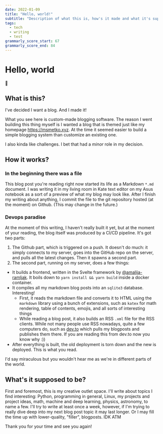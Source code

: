 ```yaml
---
date: 2022-01-09
title: "Hello, world!"
subtitle: "Description of what this is, how's it made and what it's supposed to be"
tags:
  - tech
  - writing
  - test
grammarly_score_start: 67
grammarly_score_end: 84
---
```


# Hello, world

:rocket:

## What is this?

I've decided I want a blog. And I made it!

What you see here is custom-made blogging software. The reason I went building this thing myself is I wanted a blog that is themed just like my homepage https://msmetko.xyz. At the time it seemed easier to build a simple blogging system than customize an existing one.

I also kinda like challenges. I bet that had a _minor_ role in my decision.

## How it works?

### In the beginning there was a file

This blog post you're reading right now started its life as a Markdown `*.md` document. I was writing it in my living room in Kate text editor on my Asus notebook as a sort of a preview of what my blog may look like. After I finish my writing about anything, I commit the file to the git repository hosted (at the moment) on Github. (This may change in the future.)

### Devops paradise

At the moment of this writing, I haven't really built it yet, but at the moment of your reading, the blog itself was produced by a CI/CD pipeline. It's got two parts:

1. The Github part, which is triggered on a push. It doesn't do much: it simply connects to my server, goes into the GitHub repo on the server, and pulls all the latest changes. Then it spawns a second part.
2. The second part, running on my server, does a few things:
  - It builds a frontend, written in the Svelte framework by [@amalija-ramljak](https://github.com/amalija-ramljak). It boils down to `yarn install && yarn build` inside a docker container.
  - It compiles all my markdown blog posts into an `sqlite3` database. Interesting!
    - First, it reads the markdown file and converts it to HTML using the `markdown` library using a bunch of extensions, such as `katex` for math rendering, table of contents, emojis, and all sorts of interesting things
    - While reading a blog post, it also builds an RSS `.xml` file for the RSS clients. While not many people use RSS nowadays, quite a few computers do, such as [dev.to](https://dev.to) which pulls my blogposts and publishes them there. If you are reading this from dev.to now you know why :))
  - After everything is built, the old deployment is torn down and the new is deployed. This is what you read.

I'd say miraculous but you wouldn't hear me as we're in different parts of the world.

## What's it supposed to be?

First and foremost, this is my creative outlet space. I'll write about topics I find interesting: Python, programming in general, Linux, my projects and project ideas, math, machine and deep learning, physics, astronomy, to name a few.  I'll try to write at least once a week, however, if I'm trying to really dive deep into my next blog post topic it may last longer. Or I may fill the time up with lower-quality, "filler", blogposts. IDK ATM

Thank you for your time and see you again!
